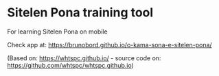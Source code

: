 # Sitelen Pona training tool

For learning Sitelen Pona on mobile

Check app at: https://brunobord.github.io/o-kama-sona-e-sitelen-pona/

(Based on: https://whtspc.github.io/ - source code on: https://github.com/whtspc/whtspc.github.io)

